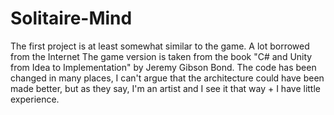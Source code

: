 # Solitaire-Mind
The first project is at least somewhat similar to the game. A lot borrowed from the Internet
The game version is taken from the book "C# and Unity from Idea to Implementation" by Jeremy Gibson Bond.
The code has been changed in many places, I can't argue that the architecture could have been made better, but as they say, I'm an artist and I see it that way + I have little experience.
